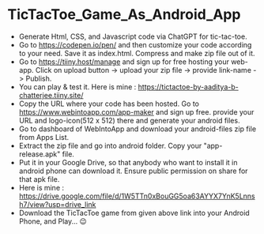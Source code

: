 # TicTacToe_Game_As_Android_App

- Generate Html, CSS, and Javascript code via ChatGPT for tic-tac-toe.
- Go to https://codepen.io/pen/ and then customize your code according to your need. Save it as index.html. Compress and make zip file out of it.
- Go to https://tiiny.host/manage and sign up for free hosting your web-app. Click on upload button -> upload your zip file -> provide link-name -> Publish.
- You can play & test it. Here is mine : https://tictactoe-by-aaditya-b-chatterjee.tiiny.site/ 
- Copy the URL where your code has been hosted. Go to https://www.webintoapp.com/app-maker  and sign up free. provide your URL and logo-icon(512 x 512) there and generate your android files.
- Go to dashboard of WebIntoApp and download your android-files zip file from Apps List.
- Extract the zip file and go into android folder. Copy your "app-release.apk" file.
- Put it in your Google Drive, so that anybody who want to install it in android phone can download it. Ensure public permission on share for that apk file.
- Here is mine : https://drive.google.com/file/d/1W5TTn0xBouGG5oa63AYYX7YnK5Lnnsh7/view?usp=drive_link
- Download the TicTacToe game from given above link into your Android Phone, and Play... 	:wink:
